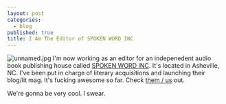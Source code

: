 ```yaml
---
layout: post
categories: 
  - blog
published: true
title: I Am The Editor of SPOKEN WORD INC
---
```



![unnamed.jpg]({{site.baseurl}}/media/unnamed.jpg)
I'm now working as an editor for an indepenedent audio book publishing house called [SPOKEN WORD INC](www.spokenwordinc.com). It's located in Asheville, NC. I've been put in charge of literary acquisitions and launching their blog/lit mag. It's fucking awesome so far. Check [them / us](www.spokenwordinc.com) out. 

We're gonna be very cool. I swear.
